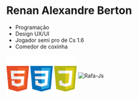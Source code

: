 # **Renan Alexandre Berton**

- Programação 
- Design UX/UI
- Jogador semi pro de Cs 1.6
- Comedor de coxinha

<div style="display: inline-block;">
<img img align="center" alt="Rafa-Js" height="auto" width="50%" src= "https://github.com/renanberton/renanberton/blob/main/icones.png">
  
<img img align="center" alt="Rafa-Js" height="auto" width="50%" src= "https://github-readme-stats.vercel.app/api/top-langs/?username=renanberton&themes=dark">
</div>


